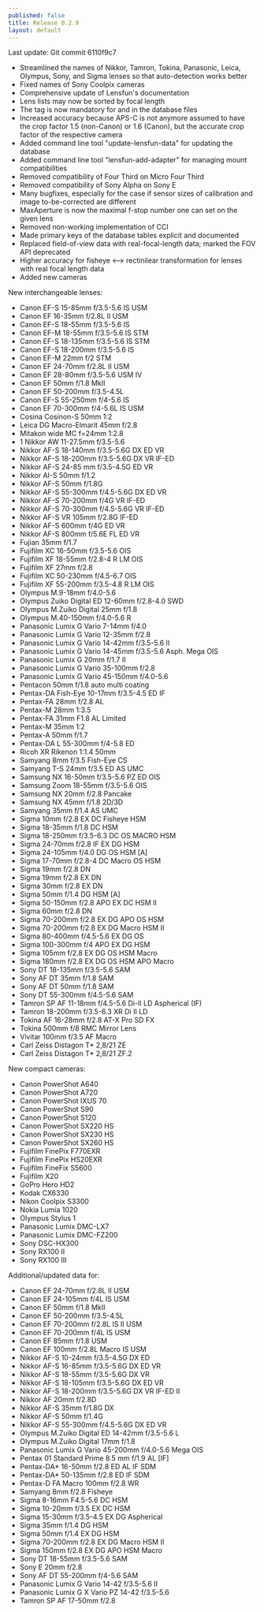 ```yaml
---
published: false
title: Release 0.2.9
layout: default
---
```


Last update: Git commit 6110f9c7

* Streamlined the names of Nikkor, Tamron, Tokina, Panasonic, Leica, Olympus,
  Sony, and Sigma lenses so that auto-detection works better
* Fixed names of Sony Coolpix cameras
* Comprehensive update of Lensfun's documentation
* Lens lists may now be sorted by focal length
* The <cropfactor> tag is now mandatory for <camera> and <lens> in the database files
* Increased accuracy because APS-C is not anymore assumed to have the crop
  factor 1.5 (non-Canon) or 1.6 (Canon), but the accurate crop factor of the
  respective camera
* Added command line tool "update-lensfun-data" for updating the database
* Added command line tool "lensfun-add-adapter" for managing mount compatibilities
* Removed compatibility of Four Third on Micro Four Third
* Removed compatibility of Sony Alpha on Sony E
* Many bugfixes, especially for the case if sensor sizes of calibration and
  image to-be-corrected are different
* MaxAperture is now the maximal f-stop number one can set on the given lens
* Removed non-working implementation of CCI
* Made primary keys of the database tables explicit and documented
* Replaced field-of-view data with real-focal-length data; marked the FOV API
  deprecated
* Higher accuracy for fisheye <--> rectinilear transformation for lenses with
  real focal length data
* Added new cameras

New interchangeable lenses:

* Canon EF-S 15-85mm f/3.5-5.6 IS USM
* Canon EF 16-35mm f/2.8L II USM
* Canon EF-S 18-55mm f/3.5-5.6 IS
* Canon EF-M 18-55mm f/3.5-5.6 IS STM
* Canon EF-S 18-135mm f/3.5-5.6 IS STM
* Canon EF-S 18-200mm f/3.5-5.6 IS
* Canon EF-M 22mm f/2 STM
* Canon EF 24-70mm f/2.8L II USM
* Canon EF 28-80mm f/3.5-5.6 USM IV
* Canon EF 50mm f/1.8 MkII
* Canon EF 50-200mm f/3.5-4.5L
* Canon EF-S 55-250mm f/4-5.6 IS
* Canon EF 70-300mm f/4-5.6L IS USM
* Cosina Cosinon-S 50mm 1:2
* Leica DG Macro-Elmarit 45mm f/2.8
* Mitakon wide MC f=24mm 1:2.8
* 1 Nikkor AW 11-27.5mm f/3.5-5.6
* Nikkor AF-S 18-140mm f/3.5-5.6G DX ED VR
* Nikkor AF-S 18-200mm f/3.5-5.6G DX VR IF-ED
* Nikkor AF-S 24-85 mm f/3.5-4.5G ED VR
* Nikkor AI-S 50mm f/1.2
* Nikkor AF-S 50mm f/1.8G
* Nikkor AF-S 55-300mm f/4.5-5.6G DX ED VR
* Nikkor AF-S 70-200mm f/4G VR IF-ED
* Nikkor AF-S 70-300mm f/4.5-5.6G VR IF-ED
* Nikkor AF-S VR 105mm f/2.8G IF-ED
* Nikkor AF-S 600mm f/4G ED VR
* Nikkor AF-S 800mm f/5.6E FL ED VR
* Fujian 35mm f/1.7
* Fujifilm XC 16-50mm f/3.5-5.6 OIS
* Fujifilm XF 18-55mm f/2.8-4 R LM OIS
* Fujifilm XF 27mm f/2.8
* Fujifilm XC 50-230mm f/4.5-6.7 OIS
* Fujifilm XF 55-200mm f/3.5-4.8 R LM OIS
* Olympus M.9-18mm f/4.0-5.6
* Olympus Zuiko Digital ED 12-60mm f/2.8-4.0 SWD
* Olympus M.Zuiko Digital 25mm f/1.8
* Olympus M.40-150mm f/4.0-5.6 R
* Panasonic Lumix G Vario 7-14mm f/4.0
* Panasonic Lumix G Vario 12-35mm f/2.8
* Panasonic Lumix G Vario 14-42mm f/3.5-5.6 II
* Panasonic Lumix G Vario 14-45mm f/3.5-5.6 Asph. Mega OIS
* Panasonic Lumix G 20mm f/1.7 II
* Panasonic Lumix G Vario 35-100mm f/2.8
* Panasonic Lumix G Vario 45-150mm f/4.0-5.6
* Pentacon 50mm f/1.8 auto multi coating
* Pentax-DA Fish-Eye 10-17mm f/3.5-4.5 ED IF
* Pentax-FA 28mm f/2.8 AL
* Pentax-M 28mm 1:3.5
* Pentax-FA 31mm F1.8 AL Limited
* Pentax-M 35mm 1:2
* Pentax-A 50mm f/1.7
* Pentax-DA L 55-300mm f/4-5.8 ED
* Ricoh XR Rikenon 1:1.4 50mm
* Samyang 8mm f/3.5 Fish-Eye CS
* Samyang T-S 24mm f/3.5 ED AS UMC
* Samsung NX 16-50mm f/3.5-5.6 PZ ED OIS
* Samsung Zoom 18-55mm f/3.5-5.6 OIS
* Samsung NX 20mm f/2.8 Pancake
* Samsung NX 45mm f/1.8 2D/3D
* Samyang 35mm f/1.4 AS UMC
* Sigma 10mm f/2.8 EX DC Fisheye HSM
* Sigma 18-35mm f/1.8 DC HSM
* Sigma 18-250mm f/3.5-6.3 DC OS MACRO HSM
* Sigma 24-70mm f/2.8 IF EX DG HSM
* Sigma 24-105mm f/4.0 DG OS HSM [A]
* Sigma 17-70mm f/2.8-4 DC Macro OS HSM
* Sigma 19mm f/2.8 DN
* Sigma 19mm f/2.8 EX DN
* Sigma 30mm f/2.8 EX DN
* Sigma 50mm f/1.4 DG HSM [A]
* Sigma 50-150mm f/2.8 APO EX DC HSM II
* Sigma 60mm f/2.8 DN
* Sigma 70-200mm f/2.8 EX DG APO OS HSM
* Sigma 70-200mm f/2.8 EX DG Macro HSM II
* Sigma 80-400mm f/4.5-5.6 EX DG OS
* Sigma 100-300mm f/4 APO EX DG HSM
* Sigma 105mm f/2.8 EX DG OS HSM Macro
* Sigma 180mm f/2.8 EX DG OS HSM APO Macro
* Sony DT 18-135mm f/3.5-5.6 SAM
* Sony AF DT 35mm f/1.8 SAM
* Sony AF DT 50mm f/1.8 SAM
* Sony DT 55-300mm f/4.5-5.6 SAM
* Tamron SP AF 11-18mm f/4.5-5.6 Di-II LD Aspherical (IF)
* Tamron 18-200mm f/3.5-6.3 XR Di II LD
* Tokina AF 16-28mm f/2.8 AT-X Pro SD FX
* Tokina 500mm f/8 RMC Mirror Lens
* Vivitar 100mm f/3.5 AF Macro
* Carl Zeiss Distagon T* 2,8/21 ZE
* Carl Zeiss Distagon T* 2,8/21 ZF.2

New compact cameras:

* Canon PowerShot A640
* Canon PowerShot A720
* Canon PowerShot IXUS 70
* Canon PowerShot S90
* Canon PowerShot S120
* Canon PowerShot SX220 HS
* Canon PowerShot SX230 HS
* Canon PowerShot SX260 HS
* Fujifilm FinePix F770EXR
* Fujifilm FinePix HS20EXR
* Fujifilm FineFix S5600
* Fujifilm X20
* GoPro Hero HD2
* Kodak CX6330
* Nikon Coolpix S3300
* Nokia Lumia 1020
* Olympus Stylus 1
* Panasonic Lumix DMC-LX7
* Panasonic Lumix DMC-FZ200
* Sony DSC-HX300
* Sony RX100 II
* Sony RX100 III

Additional/updated data for:

* Canon EF 24-70mm f/2.8L II USM
* Canon EF 24-105mm f/4L IS USM
* Canon EF 50mm f/1.8 MkII
* Canon EF 50-200mm f/3.5-4.5L
* Canon EF 70-200mm f/2.8L IS II USM
* Canon EF 70-200mm f/4L IS USM
* Canon EF 85mm f/1.8 USM
* Canon EF 100mm f/2.8L Macro IS USM
* Nikkor AF-S 10-24mm f/3.5-4.5G DX ED
* Nikkor AF-S 16-85mm f/3.5-5.6G DX ED VR
* Nikkor AF-S 18-55mm f/3.5-5.6G DX VR
* Nikkor AF-S 18-105mm f/3.5-5.6G DX ED VR
* Nikkor AF-S 18-200mm f/3.5-5.6G DX VR IF-ED II
* Nikkor AF 20mm f/2.8D
* Nikkor AF-S 35mm f/1.8G DX
* Nikkor AF-S 50mm f/1.4G
* Nikkor AF-S 55-300mm f/4.5-5.6G DX ED VR
* Olympus M.Zuiko Digital ED 14-42mm f/3.5-5.6 L
* Olympus M.Zuiko Digital 17mm f/1.8
* Panasonic Lumix G Vario 45-200mm f/4.0-5.6 Mega OIS
* Pentax 01 Standard Prime 8.5 mm f/1.9 AL [IF]
* Pentax-DA* 16-50mm f/2.8 ED AL IF SDM
* Pentax-DA* 50-135mm f/2.8 ED IF SDM
* Pentax-D FA Macro 100mm f/2.8 WR
* Samyang 8mm f/2.8 Fisheye
* Sigma 8-16mm F4.5-5.6 DC HSM
* Sigma 10-20mm f/3.5 EX DC HSM
* Sigma 15-30mm f/3.5-4.5 EX DG Aspherical
* Sigma 35mm f/1.4 DG HSM
* Sigma 50mm f/1.4 EX DG HSM
* Sigma 70-200mm f/2.8 EX DG Macro HSM II
* Sigma 150mm f/2.8 EX DG APO HSM Macro
* Sony DT 18-55mm f/3.5-5.6 SAM
* Sony E 20mm f/2.8
* Sony AF DT 55-200mm f/4-5.6 SAM
* Panasonic Lumix G Vario 14-42 f/3.5-5.6 II
* Panasonic Lumix G X Vario PZ 14-42 f/3.5-5.6
* Tamron SP AF 17-50mm f/2.8
